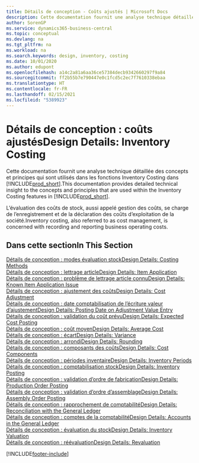 ```yaml
---
title: Détails de conception - Coûts ajustés | Microsoft Docs
description: Cette documentation fournit une analyse technique détaillée des concepts et principes qui sont utilisés dans les fonctions Inventory Costing dans Business Central.
author: SorenGP
ms.service: dynamics365-business-central
ms.topic: conceptual
ms.devlang: na
ms.tgt_pltfrm: na
ms.workload: na
ms.search.keywords: design, inventory, costing
ms.date: 10/01/2020
ms.author: edupont
ms.openlocfilehash: a14c2a81a6aa36ce57384decb9342660297f9a84
ms.sourcegitcommit: ff2b55b7e790447e0c1fcd5c2ec7f7610338ebaa
ms.translationtype: HT
ms.contentlocale: fr-FR
ms.lasthandoff: 02/15/2021
ms.locfileid: "5389923"
---
```

# <a name="design-details-inventory-costing"></a><span data-ttu-id="6efcc-103">Détails de conception : coûts ajustés</span><span class="sxs-lookup"><span data-stu-id="6efcc-103">Design Details: Inventory Costing</span></span>
<span data-ttu-id="6efcc-104">Cette documentation fournit une analyse technique détaillée des concepts et principes qui sont utilisés dans les fonctions Inventory Costing dans [!INCLUDE[prod_short](includes/prod_short.md)].</span><span class="sxs-lookup"><span data-stu-id="6efcc-104">This documentation provides detailed technical insight to the concepts and principles that are used within the Inventory Costing features in [!INCLUDE[prod_short](includes/prod_short.md)].</span></span>  

<span data-ttu-id="6efcc-105">L’évaluation des coûts de stock, aussi appelé gestion des coûts, se charge de l’enregistrement et de la déclaration des coûts d’exploitation de la société.</span><span class="sxs-lookup"><span data-stu-id="6efcc-105">Inventory costing, also referred to as cost management, is concerned with recording and reporting business operating costs.</span></span>  

## <a name="in-this-section"></a><span data-ttu-id="6efcc-106">Dans cette section</span><span class="sxs-lookup"><span data-stu-id="6efcc-106">In This Section</span></span>  
[<span data-ttu-id="6efcc-107">Détails de conception : modes évaluation stock</span><span class="sxs-lookup"><span data-stu-id="6efcc-107">Design Details: Costing Methods</span></span>](design-details-costing-methods.md)  
[<span data-ttu-id="6efcc-108">Détails de conception : lettrage article</span><span class="sxs-lookup"><span data-stu-id="6efcc-108">Design Details: Item Application</span></span>](design-details-item-application.md)  
[<span data-ttu-id="6efcc-109">Détails de conception : problème de lettrage article connu</span><span class="sxs-lookup"><span data-stu-id="6efcc-109">Design Details: Known Item Application Issue</span></span>](design-details-inventory-zero-level-open-item-ledger-entries.md)  
[<span data-ttu-id="6efcc-110">Détails de conception : ajustement des coûts</span><span class="sxs-lookup"><span data-stu-id="6efcc-110">Design Details: Cost Adjustment</span></span>](design-details-cost-adjustment.md)  
[<span data-ttu-id="6efcc-111">Détails de conception : date comptabilisation de l’écriture valeur d’ajustement</span><span class="sxs-lookup"><span data-stu-id="6efcc-111">Design Details: Posting Date on Adjustment Value Entry</span></span>](design-details-inventory-adjustment-value-entry-posting-date.md)  
[<span data-ttu-id="6efcc-112">Détails de conception : validation du coût prévu</span><span class="sxs-lookup"><span data-stu-id="6efcc-112">Design Details: Expected Cost Posting</span></span>](design-details-expected-cost-posting.md)  
[<span data-ttu-id="6efcc-113">Détails de conception : coût moyen</span><span class="sxs-lookup"><span data-stu-id="6efcc-113">Design Details: Average Cost</span></span>](design-details-average-cost.md)  
[<span data-ttu-id="6efcc-114">Détails de conception : écart</span><span class="sxs-lookup"><span data-stu-id="6efcc-114">Design Details: Variance</span></span>](design-details-variance.md)  
[<span data-ttu-id="6efcc-115">Détails de conception : arrondi</span><span class="sxs-lookup"><span data-stu-id="6efcc-115">Design Details: Rounding</span></span>](design-details-rounding.md)  
[<span data-ttu-id="6efcc-116">Détails de conception : composants des coûts</span><span class="sxs-lookup"><span data-stu-id="6efcc-116">Design Details: Cost Components</span></span>](design-details-cost-components.md)  
[<span data-ttu-id="6efcc-117">Détails de conception : périodes inventaire</span><span class="sxs-lookup"><span data-stu-id="6efcc-117">Design Details: Inventory Periods</span></span>](design-details-inventory-periods.md)  
[<span data-ttu-id="6efcc-118">Détails de conception : comptabilisation stock</span><span class="sxs-lookup"><span data-stu-id="6efcc-118">Design Details: Inventory Posting</span></span>](design-details-inventory-posting.md)  
[<span data-ttu-id="6efcc-119">Détails de conception : validation d’ordre de fabrication</span><span class="sxs-lookup"><span data-stu-id="6efcc-119">Design Details: Production Order Posting</span></span>](design-details-production-order-posting.md)  
[<span data-ttu-id="6efcc-120">Détails de conception : validation d’ordre d’assemblage</span><span class="sxs-lookup"><span data-stu-id="6efcc-120">Design Details: Assembly Order Posting</span></span>](design-details-assembly-order-posting.md)  
[<span data-ttu-id="6efcc-121">Détails de conception : rapprochement de comptabilité</span><span class="sxs-lookup"><span data-stu-id="6efcc-121">Design Details: Reconciliation with the General Ledger</span></span>](design-details-reconciliation-with-the-general-ledger.md)  
[<span data-ttu-id="6efcc-122">Détails de conception : comptes de la comptabilité</span><span class="sxs-lookup"><span data-stu-id="6efcc-122">Design Details: Accounts in the General Ledger</span></span>](design-details-accounts-in-the-general-ledger.md)  
[<span data-ttu-id="6efcc-123">Détails de conception : évaluation du stock</span><span class="sxs-lookup"><span data-stu-id="6efcc-123">Design Details: Inventory Valuation</span></span>](design-details-inventory-valuation.md)  
[<span data-ttu-id="6efcc-124">Détails de conception : réévaluation</span><span class="sxs-lookup"><span data-stu-id="6efcc-124">Design Details: Revaluation</span></span>](design-details-revaluation.md)


[!INCLUDE[footer-include](includes/footer-banner.md)]